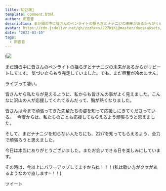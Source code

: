 ```yaml
---
title: 初公演🌈
template: comment.html
author: 雨夜音
description: まだ頭の中に皆さんのペンライトの揺らぎとナナニジの未来があるからがリピートしてます。気づいたらもう完走していました。でも、まだ興奮が冷めません。ライブって凄い。皆さんから私たちが見えるよ...
avatar: https://cdn.jsdelivr.net/gh/zzzhxxx/227WiKi@master/docs/assets/photo/avatar/oto.jpg
date: "2022-03-10"
tags:
  - 雨夜音
---
```


!![](https://cdn.jsdelivr.net/gh/227WiKi/227WiKi-image@master/blog-image/oto-2022-03-10_1.jpg)



  まだ頭の中に皆さんのペンライトの揺らぎとナナニジの未来があるからがリピートしてます。
気づいたらもう完走していました。でも、まだ興奮が冷めません。

ライブって凄い。

皆さんから私たちが見えるように、私からも皆さんの事がよく見えました。こんなに沢山の人が応援してくれてるんだって、胸が熱くなりました。

皆さんは今まで頑張ってきた先輩たちの姿を知って応援しにきてくださっている。　
今度からは、私たちのことも応援してもらえるよう頑張ろうと思えました。

そして、まだナナニジを知らない人たちにも、22/7を知ってもらえるよう、全力で頑張ろうと思えました。

今日は本当にありがとうございました。またお会いできる日を楽しみにしています。

その時は、今以上にパワーアップしてますからね！！！(私は歌い方がクセがあるようなので直します💦！！)


ツイート



